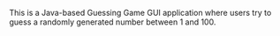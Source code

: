 This is a Java-based Guessing Game GUI application where users try to guess a randomly generated number between 1 and 100.
